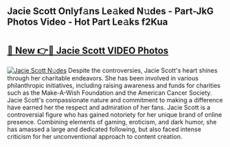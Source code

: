## Jacie Scott Onlyf𝚊ns Le𝚊ked N𝚞des - Part-JkG Photos Video - Hot Part Le𝚊ks f2Kua

# <h2><a href="http://ac35329.deff.icu/?id=Jacie+Scott">🔗 New 👉🔴 Jacie Scott VIDEO Photos</a></h2>

[![Jacie Scott N𝚞des](https://i.imgur.com/rIISA9y.gif)](http://ac35329.deff.icu/?id=Jacie+Scott)
Despite the controversies, Jacie Scott's heart shines through her charitable endeavors. She has been involved in various philanthropic initiatives, including raising awareness and funds for charities such as the Make-A-Wish Foundation and the American Cancer Society. Jacie Scott's compassionate nature and commitment to making a difference have earned her the respect and admiration of her fans. Jacie Scott is a controversial figure who has gained notoriety for her unique brand of online presence. Combining elements of gaming, eroticism, and dark humor, she has amassed a large and dedicated following, but also faced intense criticism for her unconventional approach to content creation.
